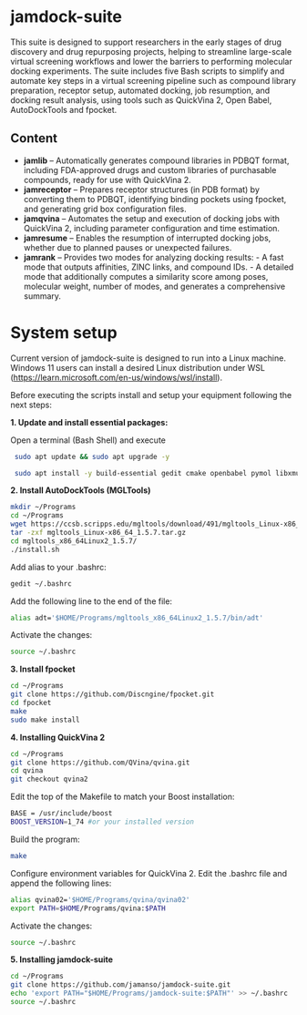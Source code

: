 # jamdock-suite
This suite is designed to support researchers in the early stages of drug discovery and drug repurposing projects, helping to streamline large-scale virtual screening workflows and lower the barriers to performing molecular docking experiments. The suite includes five Bash scripts to simplify and automate key steps in a virtual screening pipeline such as compound library preparation, receptor setup, automated docking, job resumption, and docking result analysis, using tools such as QuickVina 2, Open Babel, AutoDockTools and fpocket.

## Content

- **jamlib** – Automatically generates compound libraries in PDBQT format, including FDA-approved drugs and custom libraries of purchasable compounds, ready for use with QuickVina 2.
- **jamreceptor** – Prepares receptor structures (in PDB format) by converting them to PDBQT, identifying binding pockets using fpocket, and generating grid box configuration files.
- **jamqvina** – Automates the setup and execution of docking jobs with QuickVina 2, including parameter configuration and time estimation.
- **jamresume** – Enables the resumption of interrupted docking jobs, whether due to planned pauses or unexpected failures.
- **jamrank** – Provides two modes for analyzing docking results:
      - A fast mode that outputs affinities, ZINC links, and compound IDs.
      - A detailed mode that additionally computes a similarity score among poses, molecular weight, number of modes, and generates a comprehensive summary.

# System setup
Current version of jamdock-suite is designed to run into a Linux machine. Windows 11 users can install a desired Linux distribution under WSL (https://learn.microsoft.com/en-us/windows/wsl/install).

Before executing the scripts install and setup your equipment following the next steps:

**1. Update and install essential packages:**

Open a terminal (Bash Shell) and execute
```bash
 sudo apt update && sudo apt upgrade -y
```
```bash
 sudo apt install -y build-essential gedit cmake openbabel pymol libxmu6 wget bc git libboost1.74-all-dev xutils-dev
```
**2. Install AutoDockTools (MGLTools)**
```bash
mkdir ~/Programs
cd ~/Programs
wget https://ccsb.scripps.edu/mgltools/download/491/mgltools_Linux-x86_64_1.5.7.tar.gz
tar -zxf mgltools_Linux-x86_64_1.5.7.tar.gz
cd mgltools_x86_64Linux2_1.5.7/
./install.sh
```
Add alias to your .bashrc:

```bash
gedit ~/.bashrc 
```
Add the following line to the end of the file:

```bash
alias adt='$HOME/Programs/mgltools_x86_64Linux2_1.5.7/bin/adt'
```
Activate the changes:

```bash
source ~/.bashrc
```
**3. Install fpocket**
```bash
cd ~/Programs
git clone https://github.com/Discngine/fpocket.git
cd fpocket
make
sudo make install
```
**4. Installing QuickVina 2**
```bash
cd ~/Programs
git clone https://github.com/QVina/qvina.git
cd qvina
git checkout qvina2
```
Edit the top of the Makefile to match your Boost installation:
```bash
BASE = /usr/include/boost
BOOST_VERSION=1_74 #or your installed version
```
Build the program:
```bash
make
```
Configure environment variables for QuickVina 2. Edit the .bashrc file and append the following lines:
```bash
alias qvina02='$HOME/Programs/qvina/qvina02'
export PATH=$HOME/Programs/qvina:$PATH
```
Activate the changes:
```bash
source ~/.bashrc
```
**5. Installing jamdock-suite**
```bash
cd ~/Programs
git clone https://github.com/jamanso/jamdock-suite.git
echo 'export PATH="$HOME/Programs/jamdock-suite:$PATH"' >> ~/.bashrc
source ~/.bashrc
```
